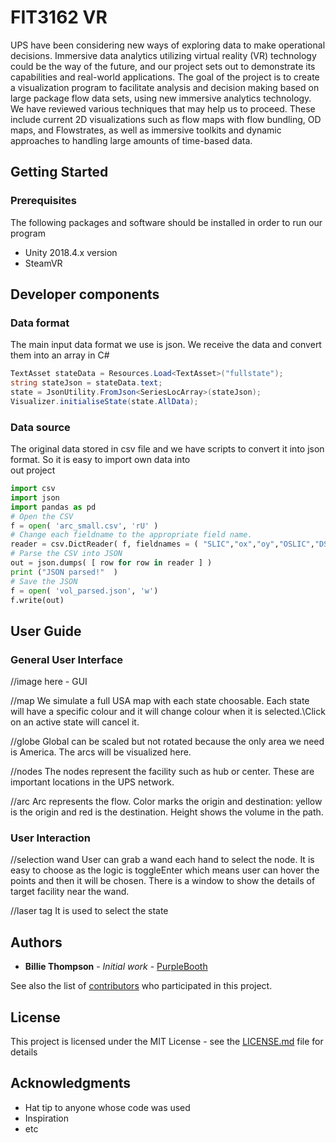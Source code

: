# FIT3162 VR

UPS have been considering new ways of exploring data to make operational decisions. Immersive data analytics utilizing virtual reality (VR) technology could be the way of the future, and our project sets out to demonstrate its capabilities and real-world applications. The goal of the project is to create a visualization program to facilitate analysis and decision
making based on large package flow data sets, using new immersive analytics technology. We have reviewed various techniques that may help us to proceed. These include current 2D visualizations such as flow maps with flow bundling, OD maps, and Flowstrates, as well
as immersive toolkits and dynamic approaches to handling large amounts of time-based
data.  

## Getting Started
### Prerequisites
The following packages and software should be installed in order to run our program
- Unity 2018.4.x version
- SteamVR

## Developer components
### Data format
The main input data format we use is json. We receive the data and convert them into an array in C#
```csharp
TextAsset stateData = Resources.Load<TextAsset>("fullstate");
string stateJson = stateData.text;
state = JsonUtility.FromJson<SeriesLocArray>(stateJson);
Visualizer.initialiseState(state.AllData);
```
### Data source
The original data stored in csv file and we have scripts to convert it into json format. So it is easy to import own data into\
out project
```python
import csv  
import json  
import pandas as pd
# Open the CSV  
f = open( 'arc_small.csv', 'rU' )  
# Change each fieldname to the appropriate field name. 
reader = csv.DictReader( f, fieldnames = ( "SLIC","ox","oy","OSLIC","DSLIC","VOL","dx","dy","VOL_LEVEL=" ))  
# Parse the CSV into JSON  
out = json.dumps( [ row for row in reader ] )  
print ("JSON parsed!"  )
# Save the JSON  
f = open( 'vol_parsed.json', 'w')  
f.write(out)  
```

## User Guide
### General User Interface
//image here - GUI

//map
We simulate a full USA map with each state choosable. Each state will have a specific colour and it will change colour when it is selected.\Click on an active state will cancel it.

//globe
Global can be scaled but not rotated because the only area we need is America. The arcs will be visualized here.

//nodes
The nodes represent the facility such as hub or center. These are important locations in the UPS network. 

//arc
Arc represents the flow. Color marks the origin and destination: yellow is the origin and red is the destination. Height shows the volume in the path.

### User Interaction
//selection wand
User can grab a wand each hand to select the node. It is easy to choose as the logic is toggleEnter which means user can hover the points and then it will be chosen. There is a window to show the details of target facility near the wand.

//laser tag
It is used to select the state


## Authors

* **Billie Thompson** - *Initial work* - [PurpleBooth](https://github.com/PurpleBooth)

See also the list of [contributors](https://github.com/your/project/contributors) who participated in this project.

## License

This project is licensed under the MIT License - see the [LICENSE.md](LICENSE.md) file for details

## Acknowledgments

* Hat tip to anyone whose code was used
* Inspiration
* etc
